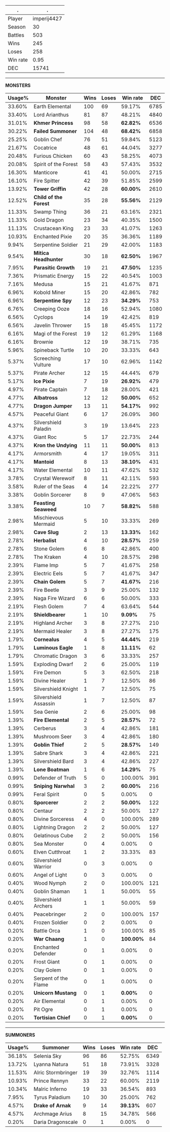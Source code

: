 .|.
|-|-
Player|imperij4427
Season|30
Battles|503
Wins|245
Loses|258
Win rate|0.95
DEC|15741

---
**MONSTERS**

Usage%|Monster|Wins|Loses|Win rate|DEC|
-|-|-|-|-|-|
33.60%|Earth Elemental|100|69|59.17%|6785|
33.40%|Lord Arianthus|81|87|48.21%|4840|
31.01%|**Khmer Princess**|98|58|**62.82%**|6536|
30.22%|**Failed Summoner**|104|48|**68.42%**|6858|
25.25%|Goblin Chef|76|51|59.84%|5123|
21.67%|Cocatrice|48|61|44.04%|3277|
20.48%|Furious Chicken|60|43|58.25%|4073|
20.08%|Spirit of the Forest|58|43|57.43%|3532|
16.30%|Manticore|41|41|50.00%|2715|
16.10%|Fire Spitter|42|39|51.85%|2599|
13.92%|**Tower Griffin**|42|28|**60.00%**|2610|
12.52%|**Child of the Forest**|35|28|**55.56%**|2129|
11.33%|Swamp Thing|36|21|63.16%|2321|
11.33%|Gold Dragon|23|34|40.35%|1500|
11.13%|Crustacean King|23|33|41.07%|1263|
10.93%|Enchanted Pixie|20|35|36.36%|1189|
9.94%|Serpentine Soldier|21|29|42.00%|1183|
9.54%|**Mitica Headhunter**|30|18|**62.50%**|1967|
7.95%|**Parasitic Growth**|19|21|**47.50%**|1235|
7.36%|Prismatic Energy|15|22|40.54%|1003|
7.16%|Medusa|15|21|41.67%|871|
6.96%|Kobold Miner|15|20|42.86%|782|
6.96%|**Serpentine Spy**|12|23|**34.29%**|753|
6.76%|Creeping Ooze|18|16|52.94%|1080|
6.56%|Cyclops|14|19|42.42%|819|
6.56%|Javelin Thrower|15|18|45.45%|1172|
6.16%|Magi of the Forest|19|12|61.29%|1168|
6.16%|Brownie|12|19|38.71%|735|
5.96%|Spineback Turtle|10|20|33.33%|643|
5.37%|Screeching Vulture|17|10|62.96%|1142|
5.37%|Pirate Archer|12|15|44.44%|679|
5.17%|**Ice Pixie**|7|19|**26.92%**|479|
4.97%|Pirate Captain|7|18|28.00%|421|
4.77%|**Albatross**|12|12|**50.00%**|652|
4.77%|**Dragon Jumper**|13|11|**54.17%**|992|
4.57%|Peaceful Giant|6|17|26.09%|360|
4.37%|Silvershield Paladin|3|19|13.64%|223|
4.37%|Giant Roc|5|17|22.73%|244|
4.37%|**Kron the Undying**|11|11|**50.00%**|813|
4.17%|Armorsmith|4|17|19.05%|311|
4.17%|**Mantoid**|8|13|**38.10%**|431|
4.17%|Water Elemental|10|11|47.62%|532|
3.78%|Crystal Werewolf|8|11|42.11%|593|
3.58%|Ruler of the Seas|4|14|22.22%|277|
3.38%|Goblin Sorcerer|8|9|47.06%|563|
3.38%|**Feasting Seaweed**|10|7|**58.82%**|588|
2.98%|Mischievous Mermaid|5|10|33.33%|269|
2.98%|**Cave Slug**|2|13|**13.33%**|162|
2.78%|**Herbalist**|4|10|**28.57%**|259|
2.78%|Stone Golem|6|8|42.86%|400|
2.78%|The Kraken|4|10|28.57%|298|
2.39%|Flame Imp|5|7|41.67%|258|
2.39%|Electric Eels|5|7|41.67%|347|
2.39%|**Chain Golem**|5|7|**41.67%**|216|
2.39%|Fire Beetle|3|9|25.00%|132|
2.39%|Naga Fire Wizard|6|6|50.00%|333|
2.19%|Flesh Golem|7|4|63.64%|544|
2.19%|**Shieldbearer**|1|10|**9.09%**|75|
2.19%|Highland Archer|3|8|27.27%|210|
2.19%|Mermaid Healer|3|8|27.27%|175|
1.79%|**Cornealus**|4|5|**44.44%**|219|
1.79%|**Luminous Eagle**|1|8|**11.11%**|62|
1.79%|Chromatic Dragon|3|6|33.33%|257|
1.59%|Exploding Dwarf|2|6|25.00%|119|
1.59%|Fire Demon|5|3|62.50%|218|
1.59%|Divine Healer|1|7|12.50%|86|
1.59%|Silvershield Knight|1|7|12.50%|75|
1.59%|Silvershield Assassin|1|7|12.50%|87|
1.59%|Sea Genie|2|6|25.00%|98|
1.39%|**Fire Elemental**|2|5|**28.57%**|72|
1.39%|Cerberus|3|4|42.86%|181|
1.39%|Mushroom Seer|3|4|42.86%|180|
1.39%|**Goblin Thief**|2|5|**28.57%**|149|
1.39%|Sabre Shark|3|4|42.86%|221|
1.39%|Silvershield Bard|3|4|42.86%|227|
1.39%|**Lone Boatman**|1|6|**14.29%**|75|
0.99%|Defender of Truth|5|0|100.00%|391|
0.99%|**Sniping Narwhal**|3|2|**60.00%**|216|
0.99%|Feral Spirit|0|5|0.00%|0|
0.80%|**Sporcerer**|2|2|**50.00%**|122|
0.80%|Centaur|2|2|50.00%|127|
0.80%|Divine Sorceress|4|0|100.00%|289|
0.80%|Lightning Dragon|2|2|50.00%|127|
0.80%|Gelatinous Cube|2|2|50.00%|156|
0.80%|Sea Monster|0|4|0.00%|0|
0.60%|Elven Cutthroat|1|2|33.33%|83|
0.60%|Silvershield Warrior|0|3|0.00%|0|
0.60%|Angel of Light|0|3|0.00%|0|
0.40%|Wood Nymph|2|0|100.00%|121|
0.40%|Goblin Shaman|1|1|50.00%|55|
0.40%|Silvershield Archers|1|1|50.00%|59|
0.40%|Peacebringer|2|0|100.00%|157|
0.40%|Frozen Soldier|0|2|0.00%|0|
0.20%|Battle Orca|1|0|100.00%|85|
0.20%|**War Chaang**|1|0|**100.00%**|84|
0.20%|Enchanted Defender|0|1|0.00%|0|
0.20%|Frost Giant|0|1|0.00%|0|
0.20%|Clay Golem|0|1|0.00%|0|
0.20%|Serpent of the Flame|0|1|0.00%|0|
0.20%|**Unicorn Mustang**|0|1|**0.00%**|0|
0.20%|Air Elemental|0|1|0.00%|0|
0.20%|Pit Ogre|0|1|0.00%|0|
0.20%|**Tortisian Chief**|0|1|**0.00%**|0|

---
**SUMMONERS**

Usage%|Summoner|Wins|Loses|Win rate|DEC|
-|-|-|-|-|-|
36.18%|Selenia Sky|96|86|52.75%|6349|
13.72%|Lyanna Natura|51|18|73.91%|3328|
11.53%|Alric Stormbringer|19|39|32.76%|1114|
10.93%|Prince Rennyn|33|22|60.00%|2119|
10.34%|Malric Inferno|19|33|36.54%|893|
7.95%|Tyrus Paladium|10|30|25.00%|762|
4.57%|**Drake of Arnak**|9|14|**39.13%**|607|
4.57%|Archmage Arius|8|15|34.78%|566|
0.20%|Daria Dragonscale|0|1|0.00%|0|
